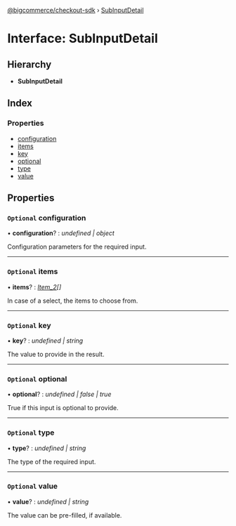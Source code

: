 [@bigcommerce/checkout-sdk](../README.md) › [SubInputDetail](subinputdetail.md)

# Interface: SubInputDetail

## Hierarchy

* **SubInputDetail**

## Index

### Properties

* [configuration](subinputdetail.md#optional-configuration)
* [items](subinputdetail.md#optional-items)
* [key](subinputdetail.md#optional-key)
* [optional](subinputdetail.md#optional-optional)
* [type](subinputdetail.md#optional-type)
* [value](subinputdetail.md#optional-value)

## Properties

### `Optional` configuration

• **configuration**? : *undefined | object*

Configuration parameters for the required input.

___

### `Optional` items

• **items**? : *[Item_2](item_2.md)[]*

In case of a select, the items to choose from.

___

### `Optional` key

• **key**? : *undefined | string*

The value to provide in the result.

___

### `Optional` optional

• **optional**? : *undefined | false | true*

True if this input is optional to provide.

___

### `Optional` type

• **type**? : *undefined | string*

The type of the required input.

___

### `Optional` value

• **value**? : *undefined | string*

The value can be pre-filled, if available.
